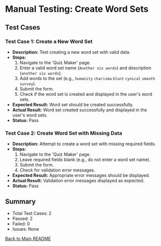 # Manual Testing: Create Word Sets

## Test Cases

### Test Case 1: Create a New Word Set
- **Description:** Test creating a new word set with valid data.
- **Steps:**
  1. Navigate to the 'Quiz Maker' page.
  2. Enter a valid word set name (`Another six words`) and description (`another six words`).
  3. Add words to the set (e.g., `humanity` `charisma` `blunt` `cynical` `smooth` `survey`).
  4. Submit the form.
  5. Check if the word set is created and displayed in the user's word sets.
- **Expected Result:** Word set should be created successfully.
- **Actual Result:** Word set created successfully and displayed in the user's word sets.
- **Status:** Pass

### Test Case 2: Create Word Set with Missing Data
- **Description:** Attempt to create a word set with missing required fields.
- **Steps:**
  1. Navigate to the 'Quiz Maker' page.
  2. Leave required fields blank (e.g., do not enter a word set name).
  3. Submit the form.
  4. Check for validation error messages.
- **Expected Result:** Appropriate error messages should be displayed.
- **Actual Result:** Validation error messages displayed as expected.
- **Status:** Pass

## Summary
- Total Test Cases: 2
- Passed: 2
- Failed: 0
- Issues: None


[Back to Main README](/Readme.md#manual-testing)
